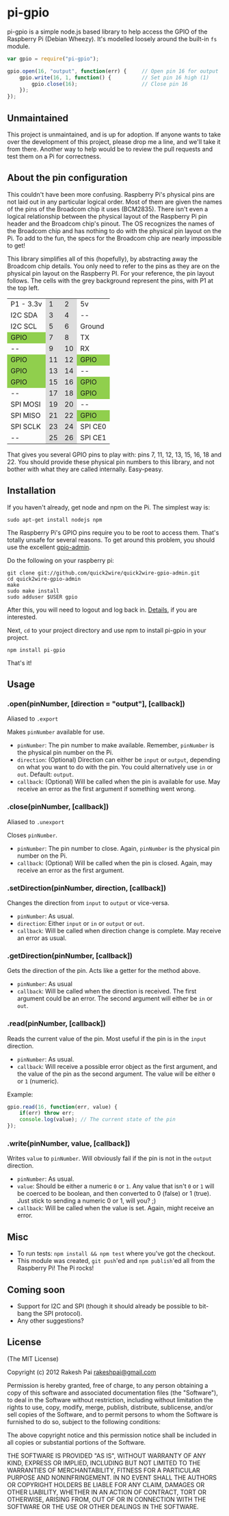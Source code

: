 pi-gpio
=======

pi-gpio is a simple node.js based library to help access the GPIO of the Raspberry Pi (Debian Wheezy). It's modelled loosely around the built-in ``fs`` module.

```javascript
var gpio = require("pi-gpio");

gpio.open(16, "output", function(err) {		// Open pin 16 for output
	gpio.write(16, 1, function() {			// Set pin 16 high (1)
		gpio.close(16);						// Close pin 16
	});
});
```

## Unmaintained

This project is unmaintained, and is up for adoption. If anyone wants to take over the development of this project, please drop me a line, and we'll take it from there. Another way to help would be to review the pull requests and test them on a Pi for correctness.

## About the pin configuration

This couldn't have been more confusing. Raspberry Pi's physical pins are not laid out in any particular logical order. Most of them are given the names of the pins of the Broadcom chip it uses (BCM2835). There isn't even a logical relationship between the physical layout of the Raspberry Pi pin header and the Broadcom chip's pinout. The OS recognizes the names of the Broadcom chip and has nothing to do with the physical pin layout on the Pi. To add to the fun, the specs for the Broadcom chip are nearly impossible to get!

This library simplifies all of this (hopefully), by abstracting away the Broadcom chip details. You only need to refer to the pins as they are on the physical pin layout on the Raspberry PI. For your reference, the pin layout follows. The cells with the grey background represent the pins, with P1 at the top left.

<table>
	<tr>
		<td>
			P1 - 3.3v
		</td>
		<td style="background: #ddd">
			1
		</td>
		<td style="background: #ddd">
			2
		</td>
		<td>
			5v
		</td>
	</tr>
	<tr>
		<td>
			I2C SDA
		</td>
		<td style="background: #ddd">
			3
		</td>
		<td  style="background: #ddd">
			4
		</td>
		<td>
			--
		</td>
	</tr>
	<tr>
		<td>
			I2C SCL
		</td>
		<td style="background: #ddd">
			5
		</td>
		<td style="background: #ddd">
			6
		</td>
		<td>
			Ground
		</td>
	</tr>
	<tr>
		<td style="background: #90cf4d">
			GPIO
		</td>
		<td style="background: #ddd">
			7
		</td>
		<td style="background: #ddd">
			8
		</td>
		<td>
			TX
		</td>
	</tr>
	<tr>
		<td>
			--
		</td>
		<td style="background: #ddd">
			9
		</td>
		<td style="background: #ddd">
			10
		</td>
		<td>
			RX
		</td>
	</tr>
	<tr>
		<td style="background: #90cf4d">
			GPIO
		</td>
		<td style="background: #ddd">
			11
		</td>
		<td style="background: #ddd">
			12
		</td>
		<td style="background: #90cf4d">
			GPIO
		</td>
	</tr>
	<tr>
		<td style="background: #90cf4d">
			GPIO
		</td>
		<td style="background: #ddd">
			13
		</td>
		<td style="background: #ddd">
			14
		</td>
		<td>
			--
		</td>
	</tr>
	<tr>
		<td style="background: #90cf4d">
			GPIO
		</td>
		<td style="background: #ddd">
			15
		</td>
		<td style="background: #ddd">
			16
		</td>
		<td style="background: #90cf4d">
			GPIO
		</td>
	</tr>
	<tr>
		<td>
			--
		</td>
		<td style="background: #ddd">
			17
		</td>
		<td style="background: #ddd">
			18
		</td>
		<td style="background: #90cf4d">
			GPIO
		</td>
	</tr>
	<tr>
		<td>
			SPI MOSI
		</td>
		<td style="background: #ddd">
			19
		</td>
		<td style="background: #ddd">
			20
		</td>
		<td>
			--
		</td>
	</tr>
	<tr>
		<td>
			SPI MISO
		</td>
		<td style="background: #ddd">
			21
		</td>
		<td style="background: #ddd">
			22
		</td>
		<td style="background: #90cf4d">
			GPIO
		</td>
	</tr>
	<tr>
		<td>
			SPI SCLK
		</td>
		<td style="background: #ddd">
			23
		</td>
		<td style="background: #ddd">
			24
		</td>
		<td>
			SPI CE0
		</td>
	</tr>
	<tr>
		<td>
			--
		</td>
		<td style="background: #ddd">
			25
		</td>
		<td style="background: #ddd">
			26
		</td>
		<td>
			SPI CE1
		</td>
	</tr>
</table>

That gives you several GPIO pins to play with: pins 7, 11, 12, 13, 15, 16, 18 and 22. You should provide these physical pin numbers to this library, and not bother with what they are called internally. Easy-peasy.

## Installation

If you haven't already, get node and npm on the Pi. The simplest way is:

	sudo apt-get install nodejs npm

The Raspberry Pi's GPIO pins require you to be root to access them. That's totally unsafe for several reasons. To get around this problem, you should use the excellent [gpio-admin](https://github.com/quick2wire/quick2wire-gpio-admin).

Do the following on your raspberry pi:

	git clone git://github.com/quick2wire/quick2wire-gpio-admin.git
	cd quick2wire-gpio-admin
	make
	sudo make install
	sudo adduser $USER gpio

After this, you will need to logout and log back in. [Details](http://quick2wire.com/2012/05/safe-controlled-access-to-gpio-on-the-raspberry-pi/), if you are interested.

Next, ``cd`` to your project directory and use npm to install pi-gpio in your project.

	npm install pi-gpio

That's it!

## Usage

### .open(pinNumber, [direction = "output"], [callback])

Aliased to ``.export``

Makes ``pinNumber`` available for use. 

* ``pinNumber``: The pin number to make available. Remember, ``pinNumber`` is the physical pin number on the Pi. 
* ``direction``: (Optional) Direction can either be ``input`` or ``output``, depending on what you want to do with the pin. You could alternatively use ``in`` or ``out``. Default: ``output``.
* ``callback``: (Optional) Will be called when the pin is available for use. May receive an error as the first argument if something went wrong.

### .close(pinNumber, [callback])

Aliased to ``.unexport``

Closes ``pinNumber``.

* ``pinNumber``: The pin number to close. Again, ``pinNumber`` is the physical pin number on the Pi.
* ``callback``: (Optional) Will be called when the pin is closed. Again, may receive an error as the first argument.

### .setDirection(pinNumber, direction, [callback])

Changes the direction from ``input`` to ``output`` or vice-versa.

* ``pinNumber``: As usual.
* ``direction``: Either ``input`` or ``in`` or ``output`` or ``out``.
* ``callback``: Will be called when direction change is complete. May receive an error as usual.

### .getDirection(pinNumber, [callback])

Gets the direction of the pin. Acts like a getter for the method above.

* ``pinNumber``: As usual
* ``callback``: Will be called when the direction is received. The first argument could be an error. The second argument will either be ``in`` or ``out``. 

### .read(pinNumber, [callback])

Reads the current value of the pin. Most useful if the pin is in the ``input`` direction.

* ``pinNumber``: As usual.
* ``callback``: Will receive a possible error object as the first argument, and the value of the pin as the second argument. The value will be either ``0`` or ``1`` (numeric).

Example:
```javascript
gpio.read(16, function(err, value) {
	if(err) throw err;
	console.log(value);	// The current state of the pin
});
```

### .write(pinNumber, value, [callback])

Writes ``value`` to ``pinNumber``. Will obviously fail if the pin is not in the ``output`` direction.

* ``pinNumber``: As usual.
* ``value``: Should be either a numeric ``0`` or ``1``. Any value that isn't ``0`` or ``1`` will be coerced to be boolean, and then converted to 0 (false) or 1 (true). Just stick to sending a numeric 0 or 1, will you? ;)
* ``callback``: Will be called when the value is set. Again, might receive an error.

## Misc

* To run tests: ``npm install && npm test`` where you've got the checkout.
* This module was created, ``git push``'ed and ``npm publish``'ed all from the Raspberry Pi! The Pi rocks!

## Coming soon

* Support for I2C and SPI (though it should already be possible to bit-bang the SPI protocol).
* Any other suggestions?

## License

(The MIT License)

Copyright (c) 2012 Rakesh Pai <rakeshpai@gmail.com>

Permission is hereby granted, free of charge, to any person obtaining a copy of this software and associated documentation files (the "Software"), to deal in the Software without restriction, including without limitation the rights to use, copy, modify, merge, publish, distribute, sublicense, and/or sell copies of the Software, and to permit persons to whom the Software is furnished to do so, subject to the following conditions:

The above copyright notice and this permission notice shall be included in all copies or substantial portions of the Software.

THE SOFTWARE IS PROVIDED "AS IS", WITHOUT WARRANTY OF ANY KIND, EXPRESS OR IMPLIED, INCLUDING BUT NOT LIMITED TO THE WARRANTIES OF MERCHANTABILITY, FITNESS FOR A PARTICULAR PURPOSE AND NONINFRINGEMENT. IN NO EVENT SHALL THE AUTHORS OR COPYRIGHT HOLDERS BE LIABLE FOR ANY CLAIM, DAMAGES OR OTHER LIABILITY, WHETHER IN AN ACTION OF CONTRACT, TORT OR OTHERWISE, ARISING FROM, OUT OF OR IN CONNECTION WITH THE SOFTWARE OR THE USE OR OTHER DEALINGS IN THE SOFTWARE.
